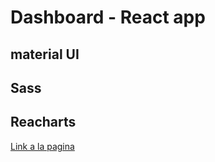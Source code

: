 # Dashboard - React app

## material UI
## Sass
## Reacharts

<a href="https://darshboard.vercel.app/">Link a la pagina</a>
